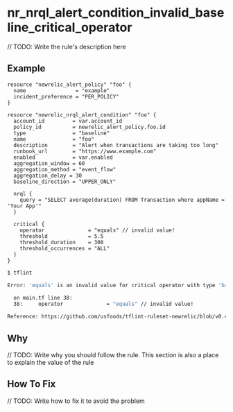 # nr_nrql_alert_condition_invalid_baseline_critical_operator

// TODO: Write the rule's description here

## Example

```hcl
resource "newrelic_alert_policy" "foo" {
  name                = "example"
  incident_preference = "PER_POLICY"
}

resource "newrelic_nrql_alert_condition" "foo" {
  account_id         = var.account_id
  policy_id          = newrelic_alert_policy.foo.id
  type               = "baseline"
  name               = "foo"
  description        = "Alert when transactions are taking too long"
  runbook_url        = "https://www.example.com"
  enabled            = var.enabled
  aggregation_window = 60 
  aggregation_method = "event_flow" 
  aggregation_delay = 30
  baseline_direction = "UPPER_ONLY" 

  nrql {
    query = "SELECT average(duration) FROM Transaction where appName = 'Your App'"
  }

  critical {
    operator              = "equals" // invalid value!
    threshold             = 5.5
    threshold_duration    = 300
    threshold_occurrences = "ALL"
  }
}
```

```bash
$ tflint

Error: 'equals' is an invalid value for critical operator with type 'baseline' (nr_nrql_alert_condition_invalid_baseline_critical_operator)

  on main.tf line 38:
  38:     operator              = "equals" // invalid value!

Reference: https://github.com/usfoods/tflint-ruleset-newrelic/blob/v0.4.0/docs/rules/nr_nrql_alert_condition_invalid_baseline_critical_operator.md

```

## Why

// TODO: Write why you should follow the rule. This section is also a place to explain the value of the rule

## How To Fix

// TODO: Write how to fix it to avoid the problem
